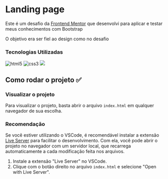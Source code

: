 # Landing page

Este é um desafio da [Frontend Mentor](https://www.frontendmentor.io/challenges) que desenvolvi para aplicar e testar meus conhecimentos com Bootstrap

O objetivo era ser fiel ao design como no desafio

### Tecnologias Utilizadas
  <div style="display: inline_block">
  <img src="https://img.shields.io/badge/HTML5-E34F26?style=for-the-badge&logo=html5&logoColor=white" alt="html5"/>
  <img src="https://img.shields.io/badge/CSS3-1572B6?style=for-the-badge&logo=css3&logoColor=white" alt="css3"/>
  <img src="https://img.shields.io/badge/Bootstrap-563D7C?style=for-the-badge&logo=bootstrap&logoColor=white"/>
</div>


## Como rodar o projeto ✅

### Visualizar o projeto

Para visualizar o projeto, basta abrir o arquivo `index.html` em qualquer navegador de sua escolha.

### Recomendação

Se você estiver utilizando o VSCode, é recomendável instalar a extensão [Live Server](https://marketplace.visualstudio.com/items?itemName=ritwickdey.LiveServer) para facilitar o desenvolvimento. Com ela, você pode abrir o projeto no navegador com um servidor local, que recarrega automaticamente a cada modificação feita nos arquivos.

1. Instale a extensão "Live Server" no VSCode.
2. Clique com o botão direito no arquivo `index.html` e selecione "Open with Live Server".
